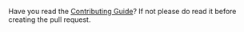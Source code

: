 Have you read the [Contributing Guide](https://github.com/cb80/.github/blob/main/CONTRIBUTING.md)?
If not please do read it before creating the pull request.
